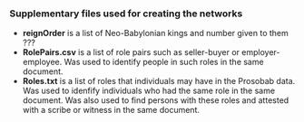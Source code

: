 ### Supplementary files used for creating the networks

- **reignOrder** is a list of Neo-Babylonian kings and number given to them ???
- **RolePairs.csv** is a list of role pairs such as seller-buyer or employer-employee. Was used to identify people in such roles in the same document.
- **Roles.txt** is a list of roles that individuals may have in the Prosobab data. Was used to idenfify individuals who had the same role in the same document. Was also used to find persons with these roles and attested with a scribe or witness in the same document.
